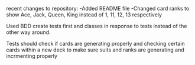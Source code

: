 recent changes to repository:
 -Added README file
 -Changed card ranks to show Ace, Jack, Queen, King instead of 1, 11, 12, 13 respectively


 Used BDD create tests first and classes in response to tests instead of the other way around.

 Tests should check if cards are generating properly and checking certain cards within a new deck to make sure suits and ranks are generating and incrmenting properly

